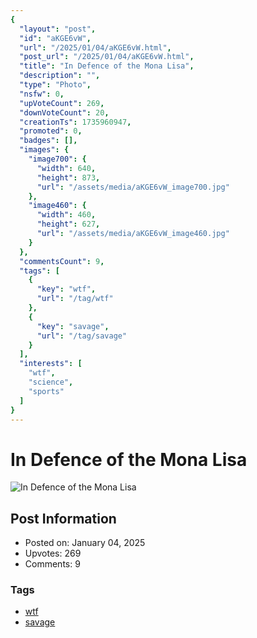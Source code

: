 ```yaml
---
{
  "layout": "post",
  "id": "aKGE6vW",
  "url": "/2025/01/04/aKGE6vW.html",
  "post_url": "/2025/01/04/aKGE6vW.html",
  "title": "In Defence of the Mona Lisa",
  "description": "",
  "type": "Photo",
  "nsfw": 0,
  "upVoteCount": 269,
  "downVoteCount": 20,
  "creationTs": 1735960947,
  "promoted": 0,
  "badges": [],
  "images": {
    "image700": {
      "width": 640,
      "height": 873,
      "url": "/assets/media/aKGE6vW_image700.jpg"
    },
    "image460": {
      "width": 460,
      "height": 627,
      "url": "/assets/media/aKGE6vW_image460.jpg"
    }
  },
  "commentsCount": 9,
  "tags": [
    {
      "key": "wtf",
      "url": "/tag/wtf"
    },
    {
      "key": "savage",
      "url": "/tag/savage"
    }
  ],
  "interests": [
    "wtf",
    "science",
    "sports"
  ]
}
---
```


# In Defence of the Mona Lisa

![In Defence of the Mona Lisa](/assets/media/aKGE6vW_image700.jpg)

## Post Information

- Posted on: January 04, 2025
- Upvotes: 269
- Comments: 9

### Tags

- [wtf](/tag/wtf)
- [savage](/tag/savage)
